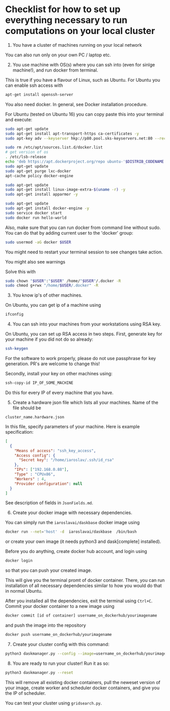 # Checklist for how to set up everything necessary to run computations on your local cluster


1. You have a cluster of machines running on your local network

You can also run only on your own PC / laptop etc.

2. You use machine with OS(s) where you can ssh into (even for sinlge machine!), and run docker from terminal.

This is true if you have a flavour of Linux, such as Ubuntu. 
For Ubuntu you can enable ssh access with 

```bash
apt-get install openssh-server
```

You also need docker. In general, see Docker installation procedure.

For Ubuntu (tested on Ubuntu 16) you can copy paste this into your terminal and execute:

```bash
sudo apt-get update
sudo apt-get install apt-transport-https ca-certificates -y
sudo apt-key adv --keyserver hkp://p80.pool.sks-keyservers.net:80 --recv-keys 58118E89F3A912897C070ADBF76221572C52609D

sudo rm /etc/apt/sources.list.d/docker.list
# get version of os
. /etc/lsb-release
echo 'deb https://apt.dockerproject.org/repo ubuntu-'$DISTRIB_CODENAME' main' | sudo tee --append /etc/apt/sources.list.d/docker.list
sudo apt-get update
sudo apt-get purge lxc-docker
apt-cache policy docker-engine

sudo apt-get update
sudo apt-get install linux-image-extra-$(uname -r) -y
sudo apt-get install apparmor -y

sudo apt-get update
sudo apt-get install docker-engine -y
sudo service docker start
sudo docker run hello-world
```

Also, make sure that you can run docker from command line without sudo.
You can do that by adding current user to the 'docker' group:

```bash
sudo usermod -aG docker $USER
```

You might need to restart your terminal session to see changes take 
action.

You might also see warnings

Solve this with
```bash
sudo chown "$USER":"$USER" /home/"$USER"/.docker -R
sudo chmod g+rwx "/home/$USER/.docker" -R
```

3. You know ip's of other machines.

On Ubuntu, you can get ip of a machine using 

```bash
ifconfig
```

4. You can ssh into your machines from your workstations using RSA key.

On Ubuntu, you can set up RSA access in two steps.
First, generate key for your machine if you did not do so already:

```bash
ssh-keygen
``` 

For the software to work properly, please do not use passphrase 
for key generation. PR's are welcome to change this!

Secondly, install your key on other machines using:

```bash
ssh-copy-id IP_OF_SOME_MACHINE
```

Do this for every IP of every machine that you have.

5. Create a hardware json file which lists all your machines. Name of the file should be 

`cluster_name.hardware.json`

In this file, specify parameters of your machine. Here is example specification:

```json
[
  {
    "Means of access": "ssh_key_access",
    "Access config": {
      "Secret key": "/home/iaroslav/.ssh/id_rsa"
    },
    "IPs": ["192.168.0.88"],
    "Type" : "CPUx86",
    "Workers" : 4,
    "Provider configuration": null
  }
]
``` 

See description of fields in `JsonFields.md`.

6. Create your docker image with necessary dependencies. 

You can simply run the `iaroslavai/daskbase`  docker image using

```bash
docker run --net='host' -d  iaroslavai/daskbase  /bin/bash 
```

or create your own image (it needs python3 and dask[complete] 
installed).

Before you do anything, create docker hub account, and login using

```bash
docker login
```

so that you can push your created image.

This will give you the terminal promt of docker container. 
There, you can run installation of all necessary dependencies
similar to how you would do that in normal Ubuntu.

After you installed all the dependencies, exit the terminal using
`Ctrl+C`. Commit your docker container to a new image using

```bash 
docker commit [id of container] username_on_dockerhub/yourimagename
```

and push the image into the repository

```bash 
docker push username_on_dockerhub/yourimagename
```

7. Create your cluster config with this command:

```bash 
python3 daskmanager.py --config --image=username_on_dockerhub/yourimagename
```

8. You are ready to run your cluster! Run it as so:

```bash 
python3 daskmanager.py --reset
```

This will remove all existing docker containers, pull the neweset 
version of your image, create worker and scheduler docker 
containers, and give you the IP of scheduler.

You can test your cluster using `gridsearch.py`.
